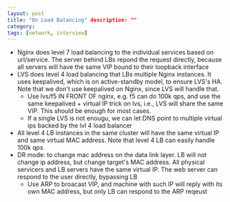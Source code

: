 ```yaml
---
layout: post
title: "On Load Balancing" description: ""
category: 
tags: [network, interview]
---
```


* Nginx does level 7 load balancing to the individual services based on url/service. The server behind LBs repond the request directly, because all servers will have the same VIP bound to their loopback interface
* LVS does level 4 load balancing that LBs multiple Nginx instances. It uses keepalived, which is on active-standby model, to ensure LVS's HA. Note that we don't use keepalived on Nginx, since LVS will handle that. 
  * Use lvs/f5 IN FRONT OF nginx, e.g. f5 can do 100k qps, and use the same keepalived + virtual IP trick on lvs, i.e., LVS will share the same VIP. This should be enough for most cases.
  * If a single LVS is not enougu, we can let DNS point to multiple virtual ips backed by the lvl 4 load balancer
* All level 4 LB instances in the same cluster will have the same virtual IP and same virtual MAC address. Note that level 4 LB can easily handle 100k qps
* DR mode: to change mac address on the data link layer. LB will not change ip address, but change target's MAC address. All physical servicers and LB servers have the same virtual IP. The web server can respond to the user directly, bypassing LB
  * Use ARP to broacast VIP, and machine with such IP will reply with its own MAC address, but only LB can respond to the ARP reqeust
